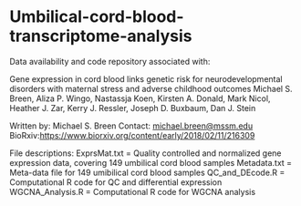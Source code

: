 # Umbilical-cord-blood-transcriptome-analysis
Data availability and code repository associated with:

Gene expression in cord blood links genetic risk for neurodevelopmental disorders with maternal stress and adverse childhood outcomes
Michael S. Breen, Aliza P. Wingo, Nastassja Koen, Kirsten A. Donald, Mark Nicol, Heather J. Zar, Kerry J. Ressler, Joseph D. Buxbaum, Dan J. Stein

Written by: Michael S. Breen
Contact: michael.breen@mssm.edu
BioRxiv:https://www.biorxiv.org/content/early/2018/02/11/216309

File descriptions: 
ExprsMat.txt     = Quality controlled and normalized gene expression data, covering 149 umbilical cord blood samples
Metadata.txt     = Meta-data file for 149 umibilical cord blood samples
QC_and_DEcode.R  = Computational R code for QC and differential expression
WGCNA_Analysis.R = Computational R code for WGCNA analysis
